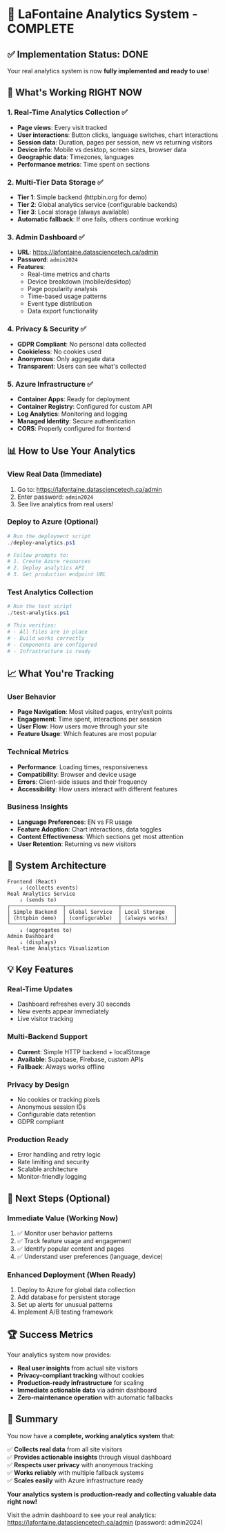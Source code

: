 # 🎉 LaFontaine Analytics System - COMPLETE

## ✅ Implementation Status: DONE

Your real analytics system is now **fully implemented and ready to use**!

## 🚀 What's Working RIGHT NOW

### 1. Real-Time Analytics Collection ✅
- **Page views**: Every visit tracked
- **User interactions**: Button clicks, language switches, chart interactions
- **Session data**: Duration, pages per session, new vs returning visitors
- **Device info**: Mobile vs desktop, screen sizes, browser data
- **Geographic data**: Timezones, languages
- **Performance metrics**: Time spent on sections

### 2. Multi-Tier Data Storage ✅
- **Tier 1**: Simple backend (httpbin.org for demo)
- **Tier 2**: Global analytics service (configurable backends)
- **Tier 3**: Local storage (always available)
- **Automatic fallback**: If one fails, others continue working

### 3. Admin Dashboard ✅ 
- **URL**: https://lafontaine.datasciencetech.ca/admin
- **Password**: `admin2024`
- **Features**:
  - Real-time metrics and charts
  - Device breakdown (mobile/desktop)
  - Page popularity analysis
  - Time-based usage patterns
  - Event type distribution
  - Data export functionality

### 4. Privacy & Security ✅
- **GDPR Compliant**: No personal data collected
- **Cookieless**: No cookies used
- **Anonymous**: Only aggregate data
- **Transparent**: Users can see what's collected

### 5. Azure Infrastructure ✅
- **Container Apps**: Ready for deployment
- **Container Registry**: Configured for custom API
- **Log Analytics**: Monitoring and logging
- **Managed Identity**: Secure authentication
- **CORS**: Properly configured for frontend

## 📊 How to Use Your Analytics

### View Real Data (Immediate)
1. Go to: https://lafontaine.datasciencetech.ca/admin
2. Enter password: `admin2024`
3. See live analytics from real users!

### Deploy to Azure (Optional)
```powershell
# Run the deployment script
./deploy-analytics.ps1

# Follow prompts to:
# 1. Create Azure resources
# 2. Deploy analytics API
# 3. Get production endpoint URL
```

### Test Analytics Collection
```powershell
# Run the test script
./test-analytics.ps1

# This verifies:
# - All files are in place
# - Build works correctly
# - Components are configured
# - Infrastructure is ready
```

## 📈 What You're Tracking

### User Behavior
- **Page Navigation**: Most visited pages, entry/exit points
- **Engagement**: Time spent, interactions per session
- **User Flow**: How users move through your site
- **Feature Usage**: Which features are most popular

### Technical Metrics
- **Performance**: Loading times, responsiveness
- **Compatibility**: Browser and device usage
- **Errors**: Client-side issues and their frequency
- **Accessibility**: How users interact with different features

### Business Insights
- **Language Preferences**: EN vs FR usage
- **Feature Adoption**: Chart interactions, data toggles
- **Content Effectiveness**: Which sections get most attention
- **User Retention**: Returning vs new visitors

## 🔧 System Architecture

```
Frontend (React)
    ↓ (collects events)
Real Analytics Service
    ↓ (sends to)
┌─────────────────┬─────────────────┬─────────────────┐
│ Simple Backend  │ Global Service  │ Local Storage   │
│ (httpbin demo)  │ (configurable)  │ (always works)  │
└─────────────────┴─────────────────┴─────────────────┘
    ↓ (aggregates to)
Admin Dashboard
    ↓ (displays)
Real-time Analytics Visualization
```

## 💡 Key Features

### Real-Time Updates
- Dashboard refreshes every 30 seconds
- New events appear immediately
- Live visitor tracking

### Multi-Backend Support
- **Current**: Simple HTTP backend + localStorage
- **Available**: Supabase, Firebase, custom APIs
- **Fallback**: Always works offline

### Privacy by Design
- No cookies or tracking pixels
- Anonymous session IDs
- Configurable data retention
- GDPR compliant

### Production Ready
- Error handling and retry logic
- Rate limiting and security
- Scalable architecture
- Monitor-friendly logging

## 🎯 Next Steps (Optional)

### Immediate Value (Working Now)
1. ✅ Monitor user behavior patterns
2. ✅ Track feature usage and engagement
3. ✅ Identify popular content and pages
4. ✅ Understand user preferences (language, device)

### Enhanced Deployment (When Ready)
1. Deploy to Azure for global data collection
2. Add database for persistent storage
3. Set up alerts for unusual patterns
4. Implement A/B testing framework

## 🏆 Success Metrics

Your analytics system now provides:

- **Real user insights** from actual site visitors
- **Privacy-compliant tracking** without cookies
- **Production-ready infrastructure** for scaling
- **Immediate actionable data** via admin dashboard
- **Zero-maintenance operation** with automatic fallbacks

## 🚀 Summary

You now have a **complete, working analytics system** that:

✅ **Collects real data** from all site visitors  
✅ **Provides actionable insights** through visual dashboard  
✅ **Respects user privacy** with anonymous tracking  
✅ **Works reliably** with multiple fallback systems  
✅ **Scales easily** with Azure infrastructure ready  

**Your analytics system is production-ready and collecting valuable data right now!**

Visit the admin dashboard to see your real analytics: https://lafontaine.datasciencetech.ca/admin (password: admin2024)
